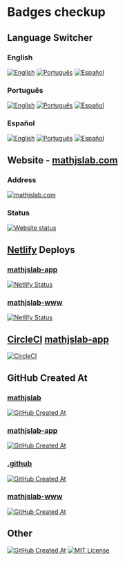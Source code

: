 # Badges checkup

## Language Switcher

### English

[![English](https://img.shields.io/badge/English-8484FF)](README.md)
[![Português](https://img.shields.io/badge/Portugu%C3%AAs-blue)](LEIAME.md)
[![Español](https://img.shields.io/badge/Espa%C3%B1ol-blue)](LEAME.md)

### Português

[![English](https://img.shields.io/badge/English-blue)](README.md)
[![Português](https://img.shields.io/badge/Portugu%C3%AAs-8484FF)](LEIAME.md)
[![Español](https://img.shields.io/badge/Espa%C3%B1ol-blue)](LEAME.md)

### Español

[![English](https://img.shields.io/badge/English-blue)](README.md)
[![Português](https://img.shields.io/badge/Portugu%C3%AAs-blue)](LEIAME.md)
[![Español](https://img.shields.io/badge/Espa%C3%B1ol-8484FF)](LEAME.md)

## Website - [mathjslab.com](https://mathjslab.com/)

### Address

[![mathjslab.com](https://img.shields.io/badge/mathjslab.com-D0F0D0)](https://mathjslab.com/)

### Status

[![Website status](https://img.shields.io/website?url=https%3A%2F%2Fmathjslab.com%2F)](https://mathjslab.com/)

## [Netlify](https://app.netlify.com/) Deploys

### [mathjslab-app](https://app.netlify.com/sites/mathjslab-app/overview)

[![Netlify Status](https://api.netlify.com/api/v1/badges/6cec5ea5-c2dd-4b90-a3c1-ff95c8d1f521/deploy-status)](https://app.netlify.com/sites/mathjslab-app/deploys)

### [mathjslab-www](https://app.netlify.com/sites/mathjslab-www/overview)

[![Netlify Status](https://api.netlify.com/api/v1/badges/b1fdf03e-a06b-426d-9993-86ae227ca86f/deploy-status)](https://app.netlify.com/sites/mathjslab-www/deploys)

## [CircleCI](https://app.circleci.com/) [mathjslab-app](https://github.com/MathJSLab/mathjslab-app)

[![CircleCI](https://dl.circleci.com/status-badge/img/gh/MathJSLab/mathjslab-app/tree/main.svg?style=svg)](https://dl.circleci.com/status-badge/redirect/gh/MathJSLab/mathjslab-app/tree/main)

## GitHub Created At

### [mathjslab](https://github.com/MathJSLab/mathjslab)

[![GitHub Created At](https://img.shields.io/github/created-at/MathJSLab/mathjslab)](https://github.com/MathJSLab/mathjslab)

### [mathjslab-app](https://github.com/MathJSLab/mathjslab-app)

[![GitHub Created At](https://img.shields.io/github/created-at/MathJSLab/mathjslab-app)](https://github.com/MathJSLab/mathjslab-app)

### [.github](https://github.com/MathJSLab/.github)

[![GitHub Created At](https://img.shields.io/github/created-at/MathJSLab/.github)](https://github.com/MathJSLab/.github)

### [mathjslab-www](https://github.com/MathJSLab/mathjslab-www)

[![GitHub Created At](https://img.shields.io/github/created-at/MathJSLab/mathjslab-www)](https://github.com/MathJSLab/mathjslab-www
)

## Other

[![GitHub Created At](https://img.shields.io/github/created-at/MathJSLab/mathjslab-www)](https://github.com/MathJSLab/.github)
[![MIT License](https://img.shields.io/npm/l/mathjslab)](https://github.com/MathJSLab/mathjslab/blob/main/LICENSE)

